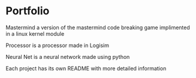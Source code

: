 # Portfolio

Mastermind a version of the mastermind code breaking game implimented in a linux kernel module

Processor is a processor made in Logisim

Neural Net is a neural network made using python

Each project has its own README with more detailed information
